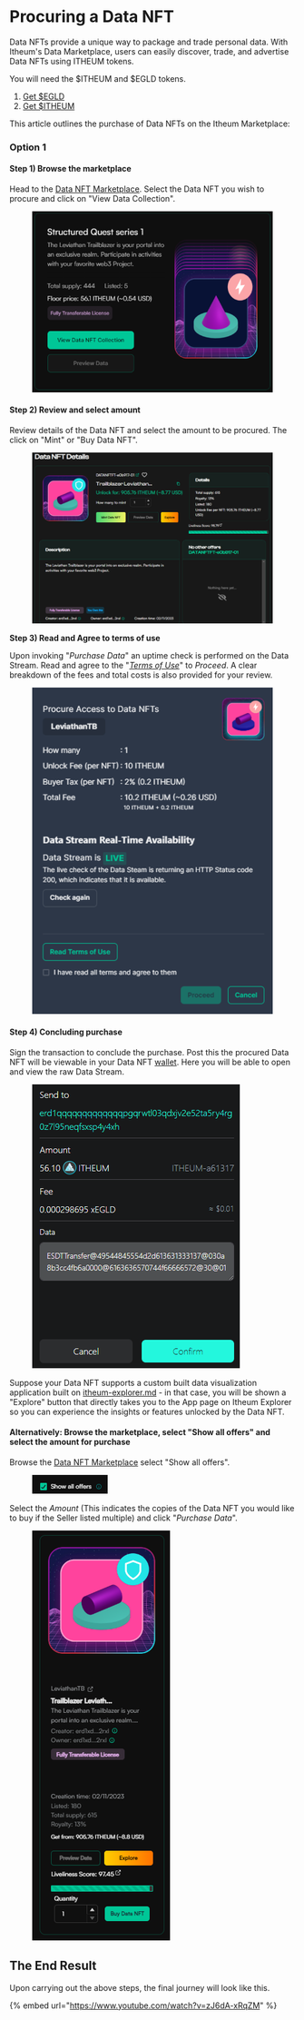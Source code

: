# Procuring a Data NFT

Data NFTs provide a unique way to package and trade personal data. With Itheum's Data Marketplace, users can easily discover, trade, and advertise Data NFTs using ITHEUM tokens.&#x20;

You will need the $ITHEUM and $EGLD tokens.

1. [Get $EGLD](https://buy.multiversx.com/)
2. [Get $ITHEUM](https://www.itheum.io/get-itheum)

This article outlines the purchase of Data NFTs on the Itheum Marketplace:

### Option 1

#### **Step 1) Browse the marketplace**

Head to the [Data NFT Marketplace](https://test.datadex.itheum.io/datanfts/marketplace/market). Select the Data NFT you wish to procure and click on "View Data Collection".&#x20;

<figure><img src="../../.gitbook/assets/image (148).png" alt=""><figcaption></figcaption></figure>

#### **Step 2) Review and select amount**&#x20;

Review details of the Data NFT and select the amount to be procured. The click on "Mint" or "Buy Data NFT".

<figure><img src="../../.gitbook/assets/image (150).png" alt=""><figcaption></figcaption></figure>

**Step 3) Read and Agree to terms of use**

Upon invoking "_Purchase Data_" an uptime check is performed on the Data Stream. Read and agree to the "[_Terms of Use_](https://itheum.com/legal/datadex/termsofuse)" to _Proceed_. A clear breakdown of the fees and total costs is also provided for your review.

<figure><img src="../../.gitbook/assets/image (81).png" alt=""><figcaption></figcaption></figure>

#### **Step 4) Concluding purchase**

Sign the transaction to conclude the purchase. Post this the procured Data NFT will be viewable in your Data NFT [wallet](https://datadex.itheum.io/datanfts/wallet). Here you will be able to open and view the raw Data Stream.

<figure><img src="../../.gitbook/assets/image (25).png" alt=""><figcaption></figcaption></figure>

Suppose your Data NFT supports a custom built data visualization application built on [itheum-explorer.md](../itheum-explorer.md "mention") - in that case, you will be shown a "Explore" button that directly takes you to the App page on Itheum Explorer so you can experience the insights or features unlocked by the Data NFT.

#### **Alternatively: Browse the marketplace, select "Show all offers" and select the amount for purchase**

Browse the [Data NFT Marketplace](https://datadex.itheum.io/) select "Show all offers".

<figure><img src="../../.gitbook/assets/image (154).png" alt=""><figcaption></figcaption></figure>

&#x20;Select the _Amount_ (This indicates the copies of the Data NFT you would like to buy if the Seller listed multiple) and click "_Purchase Data_".

<figure><img src="../../.gitbook/assets/image (152).png" alt=""><figcaption></figcaption></figure>

## The End Result

Upon carrying out the above steps, the final journey will look like this.&#x20;

{% embed url="https://www.youtube.com/watch?v=zJ6dA-xRqZM" %}
